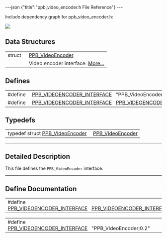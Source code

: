 ---json {"title":"ppb\_video\_encoder.h File Reference"} ---

Include dependency graph for ppb\_video\_encoder.h:

![](/docs/native-client/pepper_dev/c/ppb__video__encoder_8h__incl.png)

Data Structures
---------------

<table><tbody><tr class="odd"><td style="text-align: right;">struct  </td><td><a href="/docs/native-client/pepper_dev/c/struct_p_p_b___video_encoder__0__2/" class="el">PPB_VideoEncoder</a></td></tr><tr class="even"><td style="text-align: right;"> </td><td>Video encoder interface. <a href="/docs/native-client/pepper_dev/c/struct_p_p_b___video_encoder__0__2#details">More...</a><br />
</td></tr></tbody></table>

Defines
-------

<table><tbody><tr class="odd"><td style="text-align: right;">#define </td><td><a href="/docs/native-client/pepper_dev/c/ppb__video__encoder_8h#af8c3e2794a4f7f9cbd6c253cbacfe177" class="el">PPB_VIDEOENCODER_INTERFACE</a>   "PPB_VideoEncoder;0.2"</td></tr><tr class="even"><td style="text-align: right;">#define </td><td><a href="/docs/native-client/pepper_dev/c/ppb__video__encoder_8h#abdb2ab6ab0553f6b0086aee71996ea3d" class="el">PPB_VIDEOENCODER_INTERFACE</a>   <a href="/docs/native-client/pepper_dev/c/ppb__video__encoder_8h#af8c3e2794a4f7f9cbd6c253cbacfe177" class="el">PPB_VIDEOENCODER_INTERFACE</a></td></tr></tbody></table>

Typedefs
--------

<table><tbody><tr class="odd"><td style="text-align: right;">typedef struct <a href="/docs/native-client/pepper_dev/c/struct_p_p_b___video_encoder__0__2/" class="el">PPB_VideoEncoder</a> </td><td><a href="/docs/native-client/pepper_dev/c/group___interfaces#ga1a72f170f2aaa94cd41aa16949e27973" class="el">PPB_VideoEncoder</a></td></tr></tbody></table>

------------------------------------------------------------------------

<span id="details" class="anchor" style="margin: 0;"></span>

Detailed Description
--------------------

This file defines the `PPB_VideoEncoder` interface.

------------------------------------------------------------------------

Define Documentation
--------------------

<span id="abdb2ab6ab0553f6b0086aee71996ea3d" class="anchor" style="margin: 0;"></span>

<table><tbody><tr class="odd"><td>#define <a href="/docs/native-client/pepper_dev/c/ppb__video__encoder_8h#abdb2ab6ab0553f6b0086aee71996ea3d" class="el">PPB_VIDEOENCODER_INTERFACE</a>   <a href="/docs/native-client/pepper_dev/c/ppb__video__encoder_8h#af8c3e2794a4f7f9cbd6c253cbacfe177" class="el">PPB_VIDEOENCODER_INTERFACE</a></td></tr></tbody></table>

<span id="af8c3e2794a4f7f9cbd6c253cbacfe177" class="anchor" style="margin: 0;"></span>

<table><tbody><tr class="odd"><td>#define <a href="/docs/native-client/pepper_dev/c/ppb__video__encoder_8h#af8c3e2794a4f7f9cbd6c253cbacfe177" class="el">PPB_VIDEOENCODER_INTERFACE</a>   "PPB_VideoEncoder;0.2"</td></tr></tbody></table>
